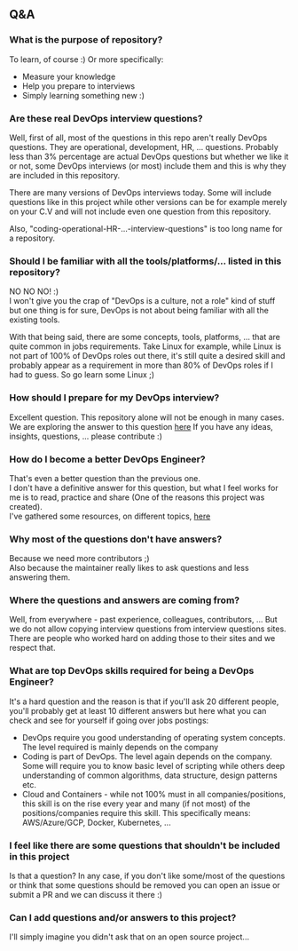 ## Q&A

### What is the purpose of repository?

To learn, of course :)
Or more specifically:

* Measure your knowledge
* Help you prepare to interviews
* Simply learning something new :)

### Are these real DevOps interview questions?

Well, first of all, most of the questions in this repo aren't really DevOps questions. They are operational, development, HR, ... questions. Probably less than 3% percentage are actual DevOps questions but whether we like it or not, some DevOps interviews (or most) include them and this is why they are included in this repository.

There are many versions of DevOps interviews today. Some will include questions like in this project while other versions can be for example merely on your C.V and will not include even one question from this repository.

Also, "coding-operational-HR-...-interview-questions" is too long name for a repository.

### Should I be familiar with all the tools/platforms/... listed in this repository?

NO NO NO! :)<br>
I won't give you the crap of "DevOps is a culture, not a role" kind of stuff but one thing is for sure, DevOps is not about being familiar with all the existing tools.

With that being said, there are some concepts, tools, platforms, ... that are quite common in jobs requirements. Take Linux for example, while Linux is not part of 100% of DevOps roles out there, it's still quite a desired skill and probably appear as a requirement in more than 80% of DevOps roles if I had to guess. So go learn some Linux ;)

### How should I prepare for my DevOps interview?

Excellent question. This repository alone will not be enough in many cases. We are exploring the answer to this question [here](prepare_for_interview.md)
If you have any ideas, insights, questions, ... please contribute :)

### How do I become a better DevOps Engineer?

That's even a better question than the previous one.<br>
I don't have a definitive answer for this question, but what I feel works for me is to read, practice and share (One of the reasons this project was created).<br>
I've gathered some resources, on different topics, [here](http://devopsbit.com/devops-resources)

### Why most of the questions don't have answers?

Because we need more contributors ;)<br>
Also because the maintainer really likes to ask questions and less answering them.

### Where the questions and answers are coming from?

Well, from everywhere - past experience, colleagues, contributors, ... But we do not allow copying interview questions from interview questions sites. There are people who worked hard on adding those to their sites and we respect that.

### What are top DevOps skills required for being a DevOps Engineer?

It's a hard question and the reason is that if you'll ask 20 different people, you'll probably get at least 10 different answers but here what you can check and see for yourself if going over jobs postings:

* DevOps require you good understanding of operating system concepts. The level required is mainly depends on the company
* Coding is part of DevOps. The level again depends on the company. Some will require you to know basic level of scripting while others deep understanding of common algorithms, data structure, design patterns etc.
* Cloud and Containers - while not 100% must in all companies/positions, this skill is on the rise every year and many (if not most) of the positions/companies require this skill. This specifically means: AWS/Azure/GCP, Docker, Kubernetes, ...

### I feel like there are some questions that shouldn't be included in this project

Is that a question?
In any case, if you don't like some/most of the questions or think that some questions should be removed you can open an issue or submit a PR and we can discuss it there :)

### Can I add questions and/or answers to this project?

I'll simply imagine you didn't ask that on an open source project...
